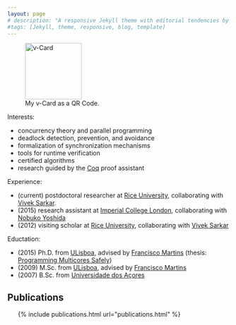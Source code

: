 ```yaml
---
layout: page
# description: "A responsive Jekyll theme with editorial tendencies by designer Michael Rose."
#tags: [Jekyll, theme, responsive, blog, template]
---
```


<figure class="image-pull-right">
<img src="{{ site.url }}/images/qrcode.png" alt="v-Card" class=".image-pull-right" width="128" />
<figcaption>My v-Card as a QR Code.</figcaption>
</figure>

Interests:

 * concurrency theory and parallel programming
 * deadlock detection, prevention, and avoidance
 * formalization of synchronization mechanisms
 * tools for runtime verification
 * certified algorithms
 * research guided by the [Coq] proof assistant

Experience:

 * (current) postdoctoral researcher at [Rice University], collaborating with [Vivek Sarkar]. 
 * (2015) research assistant at [Imperial College London], collaborating with [Nobuko Yoshida]
 * (2012) visiting scholar at [Rice University], collaborating with [Vivek Sarkar]

Eductation:

 * (2015) Ph.D. from [ULisboa], advised by [Francisco Martins] (thesis: [Programming Multicores Safely])
 * (2009) M.Sc. from [ULisboa], advised by [Francisco Martins]
 * (2007) B.Sc. from [Universidade dos Açores]

## Publications

<ul>
{% include publications.html url="publications.html" %}
</ul>

[Francisco Martins]: http://homepages.di.fc.ul.pt/~fmartins/
[ULisboa]: http://www.ulisboa.pt/
[Imperial College London]: http://imperial.ac.uk/
[Rice University]: http://rice.edu/
[Nobuko Yoshida]: http://www.doc.ic.ac.uk/~yoshida/
[Universidade dos Açores]: http://www.uac.pt/
[Coq]: https://coq.inria.fr/
[Why3]: http://why3.lri.fr/
[Armus]: https://bitbucket.org/cogumbreiro/armus
[Vivek Sarkar]: http://vsarkar.rice.edu
[Programming Multicores Safely]: https://bitbucket.org/cogumbreiro/armus/downloads/cogumbreiro-phd-thesis.pdf
